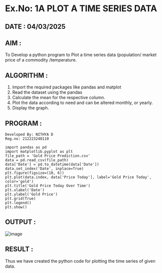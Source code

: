 # Ex.No: 1A PLOT A TIME SERIES DATA
## DATE : 04/03/2025

## AIM :
To Develop a python program to Plot a time series data (population/ market price of a commodity
/temperature.

## ALGORITHM :
1. Import the required packages like pandas and matplot
2. Read the dataset using the pandas
3. Calculate the mean for the respective column.
4. Plot the data according to need and can be altered monthly, or yearly.
5. Display the graph.
   
## PROGRAM :
```
Developed By: NITHYA D
Reg.no: 212223240110
```
```
import pandas as pd
import matplotlib.pyplot as plt
file_path = 'Gold Price Prediction.csv'
data = pd.read_csv(file_path)
data['Date'] = pd.to_datetime(data['Date'])
data.set_index('Date', inplace=True)
plt.figure(figsize=(10, 6))
plt.plot(data.index, data['Price Today'], label='Gold Price Today', color='gold')
plt.title('Gold Price Today Over Time')
plt.xlabel('Date')
plt.ylabel('Gold Price')
plt.grid(True)
plt.legend()
plt.show()
```

## OUTPUT :
![image](https://github.com/user-attachments/assets/33d25dfa-0db9-4ebe-9448-f3c510f72c3b)

## RESULT :
Thus we have created the python code for plotting the time series of given data.
